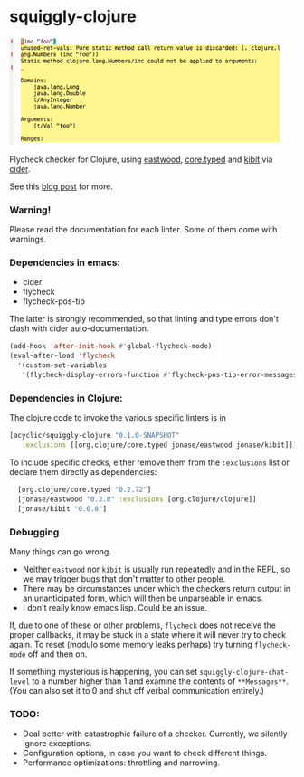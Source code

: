 squiggly-clojure
================

![type error](./cant/squiggle1.png)

Flycheck checker for Clojure, using
[eastwood](https://github.com/jonase/eastwood),
[core.typed](http://typedclojure.org/)
and
[kibit](https://github.com/jonase/kibit)
via
[cider](https://github.com/clojure-emacs/cider).

See this [blog post](http://blog.podsnap.com/squiggly.html) for more.

### Warning!

Please read the documentation for each linter.  Some of them come with warnings.

### Dependencies in emacs:

* cider
* flycheck
* flycheck-pos-tip

The latter is strongly recommended, so that linting and type errors don't clash with cider
auto-documentation.

~~~.el
(add-hook 'after-init-hook #'global-flycheck-mode)
(eval-after-load 'flycheck
  '(custom-set-variables
   '(flycheck-display-errors-function #'flycheck-pos-tip-error-messages)))
~~~
  
### Dependencies in Clojure:

The clojure code to invoke the various specific linters is in

~~~.clj
[acyclic/squiggly-clojure "0.1.0-SNAPSHOT"
   :exclusions [[org.clojure/core.typed jonase/eastwood jonase/kibit]]]
~~~

To include specific checks, either remove them from the ```:exclusions``` list or declare
them directly as dependencies:

~~~.clj
  [org.clojure/core.typed "0.2.72"]
  [jonase/eastwood "0.2.0" :exclusions [org.clojure/clojure]]
  [jonase/kibit "0.0.8"]
~~~

### Debugging

Many things can go wrong.

* Neither ```eastwood``` nor ```kibit``` is usually run repeatedly and in
  the REPL, so we may trigger bugs that don't matter to other people.
* There may be circumstances under which the checkers return output
  in an unanticipated form, which will then be unparseable in emacs.
* I don't really know emacs lisp.  Could be an issue.

If, due to one of these or other problems, ```flycheck``` does not
receive the proper callbacks, it may be stuck in a state where it
will never try to check again.  To reset (modulo some memory leaks perhaps)
try turning ```flycheck-mode``` off and then on.

If something mysterious is happening, you can set ```squiggly-clojure-chat-level``` to a number
higher than 1 and examine the contents of ```**Messages**```.  (You can also set it to 0 and
shut off verbal communication entirely.)


### TODO:
* Deal better with catastrophic failure of a checker.  Currently, we silently ignore exceptions.
* Configuration options, in case you want to check different things.
* Performance optimizations: throttling and narrowing.

